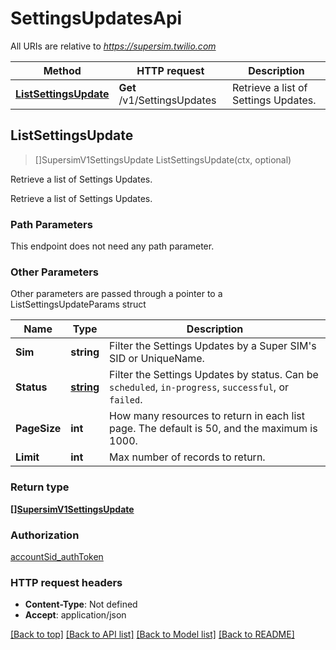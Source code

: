 # SettingsUpdatesApi

All URIs are relative to *https://supersim.twilio.com*

Method | HTTP request | Description
------------- | ------------- | -------------
[**ListSettingsUpdate**](SettingsUpdatesApi.md#ListSettingsUpdate) | **Get** /v1/SettingsUpdates | Retrieve a list of Settings Updates.



## ListSettingsUpdate

> []SupersimV1SettingsUpdate ListSettingsUpdate(ctx, optional)

Retrieve a list of Settings Updates.

Retrieve a list of Settings Updates.

### Path Parameters

This endpoint does not need any path parameter.

### Other Parameters

Other parameters are passed through a pointer to a ListSettingsUpdateParams struct


Name | Type | Description
------------- | ------------- | -------------
**Sim** | **string** | Filter the Settings Updates by a Super SIM's SID or UniqueName.
**Status** | [**string**](stringstring.md) | Filter the Settings Updates by status. Can be `scheduled`, `in-progress`, `successful`, or `failed`.
**PageSize** | **int** | How many resources to return in each list page. The default is 50, and the maximum is 1000.
**Limit** | **int** | Max number of records to return.

### Return type

[**[]SupersimV1SettingsUpdate**](SupersimV1SettingsUpdate.md)

### Authorization

[accountSid_authToken](../README.md#accountSid_authToken)

### HTTP request headers

- **Content-Type**: Not defined
- **Accept**: application/json

[[Back to top]](#) [[Back to API list]](../README.md#documentation-for-api-endpoints)
[[Back to Model list]](../README.md#documentation-for-models)
[[Back to README]](../README.md)

